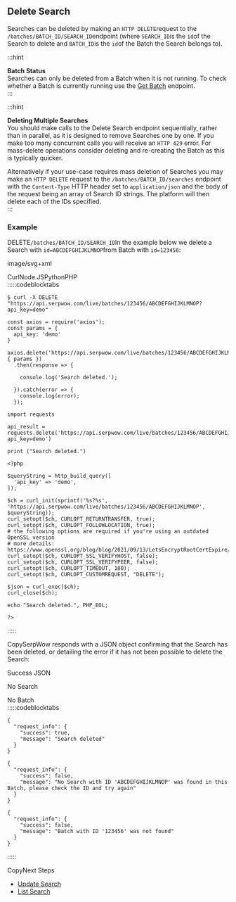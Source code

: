 Delete Search
-------------

Searches can be deleted by making an `HTTP DELETE`request to the `/batches/BATCH_ID/SEARCH_ID`endpoint (where `SEARCH_ID`is the `id`of the Search to delete and `BATCH_ID`is the `id`of the Batch the Search belongs to).

  
:::hint



**Batch Status**  
Searches can only be deleted from a Batch when it is not running. To check whether a Batch is currently running use the [Get Batch](/docs/batches-api/batches/get) endpoint.  
:::

  
:::hint



**Deleting Multiple Searches**  
You should make calls to the Delete Search endpoint sequentially, rather than in parallel, as it is designed to remove Searches one by one. If you make too many concurrent calls you will receive an `HTTP 429` error. For mass-delete operations consider deleting and re-creating the Batch as this is typically quicker.  
  
Alternatively if your use-case requires mass deletion of Searches you may make an `HTTP DELETE` request to the `/batches/BATCH_ID/searches` endpoint with the `Content-Type` HTTP header set to `application/json` and the body of the request being an array of Search ID strings. The platform will then delete each of the IDs specified.  
:::

### Example

DELETE`/batches/BATCH_ID/SEARCH_ID`In the example below we delete a Search with `id=ABCDEFGHIJKLMNOP`from Batch with `id=123456`:





image/svg+xml
































CurlNode.JSPythonPHP  
:::::codeblocktabs


```
$ curl -X DELETE "https://api.serpwow.com/live/batches/123456/ABCDEFGHIJKLMNOP?api_key=demo"
```

```
const axios = require('axios');
const params = {
  api_key: 'demo'
}

axios.delete('https://api.serpwow.com/live/batches/123456/ABCDEFGHIJKLMNOP', { params })
  .then(response => {

    console.log('Search deleted.');

  }).catch(error => {
    console.log(error);
  });
```

```
import requests

api_result = requests.delete('https://api.serpwow.com/live/batches/123456/ABCDEFGHIJKLMNOP?api_key=demo')

print ("Search deleted.")
```

```
<?php
      
$queryString = http_build_query([
  'api_key' => 'demo',
]);

$ch = curl_init(sprintf('%s?%s', 'https://api.serpwow.com/live/batches/123456/ABCDEFGHIJKLMNOP', $queryString));
curl_setopt($ch, CURLOPT_RETURNTRANSFER, true);
curl_setopt($ch, CURLOPT_FOLLOWLOCATION, true);
# the following options are required if you're using an outdated OpenSSL version
# more details: https://www.openssl.org/blog/blog/2021/09/13/LetsEncryptRootCertExpire/
curl_setopt($ch, CURLOPT_SSL_VERIFYHOST, false);
curl_setopt($ch, CURLOPT_SSL_VERIFYPEER, false);
curl_setopt($ch, CURLOPT_TIMEOUT, 180);
curl_setopt($ch, CURLOPT_CUSTOMREQUEST, "DELETE");

$json = curl_exec($ch);
curl_close($ch);

echo "Search deleted.", PHP_EOL;

?>
```
  
:::::

CopySerpWow responds with a JSON object confirming that the Search has been deleted, or detailing the error if it has not been possible to delete the Search:




Success JSON


No Search


No Batch  
:::::codeblocktabs


```
{
  "request_info": {
    "success": true,
    "message": "Search deleted"
  }
}
```

```
{
  "request_info": {
    "success": false,
    "message": "No Search with ID 'ABCDEFGHIJKLMNOP' was found in this Batch, please check the ID and try again"
  }
}
```

```
{
  "request_info": {
    "success": false,
    "message": "Batch with ID '123456' was not found"
  }
}
```
  
:::::

CopyNext Steps

* [Update Search](/docs/batches-api/searches/update)
* [List Search](/docs/batches-api/searches/list)
